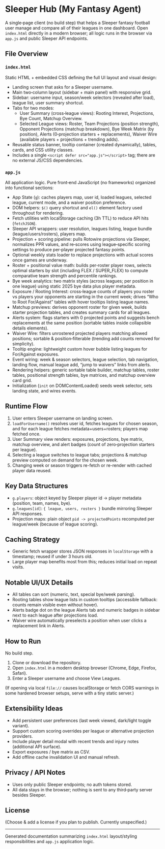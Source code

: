 # Sleeper Hub (My Fantasy Agent)

A single‑page client (no build step) that helps a Sleeper fantasy football user manage and compare all of their leagues in one dashboard. Open `index.html` directly in a modern browser; all logic runs in the browser via `app.js` and public Sleeper API endpoints.

## File Overview

### `index.html`
Static HTML + embedded CSS defining the full UI layout and visual design:
- Landing screen that asks for a Sleeper username.
- Main two‑column layout (sidebar + main panel) with responsive grid.
- Sidebar: username input, season/week selectors (revealed after load), league list, user summary shortcut.
- Tabs for two modes:
  - User Summary (cross‑league views): Rooting Interest, Projections, Bye Count, Matchup Overview.
  - Selected League views: Roster, Team Projections (position strength), Opponent Projections (matchup breakdown), Bye Week Matrix (by position), Alerts (0‑projection starters + replacements), Waiver Wire (available players + projections + trending adds).
- Reusable status banner, tooltip container (created dynamically), tables, cards, and CSS utility classes.
- Includes a single `<script defer src="app.js"></script>` tag; there are no external JS/CSS dependencies.

### `app.js`
All application logic. Pure front‑end JavaScript (no frameworks) organized into functional sections:
- App State (`g`): caches players map, user id, loaded leagues, selected league, current mode, and a waiver position preference.
- DOM helpers: `$()` query shortcut and `el()` element factory used throughout for rendering.
- Fetch utilities with localStorage caching (3h TTL) to reduce API hits (`fetchJSON`).
- Sleeper API wrappers: user resolution, leagues listing, league bundle (league/users/rosters), players map.
- Projection + scoring pipeline: pulls Rotowire projections via Sleeper, normalizes PPR values, and re‑scores using league‐specific scoring settings to produce per‑player projected fantasy points.
- Optional weekly stats loader to replace projections with actual scores once games are underway.
- Roster + positional value math: builds per‑roster player rows, selects optimal starters by slot (including FLEX / SUPER_FLEX) to compute comparative team strength and percentile rankings.
- Bye week analytics: two matrix styles (across leagues; per position in one league) using static 2025 bye data plus player metadata.
- Exposure / Rooting Interest: cross‑league counts of players you roster vs players your opponents are starting in the current week; drives “Who to Root For/Against” tables with hover tooltips listing league names.
- Matchup previews: derives opponent roster for given week, builds starter projection tables, and creates summary cards for all leagues.
- Alerts system: flags starters with 0 projected points and suggests bench replacements at the same position (sortable tables inside collapsible details elements).
- Waiver Wire: filters unrostered projected players matching allowed positions; sortable & position‑filterable (trending add counts removed for simplicity).
- Tooltip engine: lightweight custom hover bubble listing leagues for For/Against exposures.
- Event wiring: week & season selectors, league selection, tab navigation, landing flow, manual league add, “jump to waivers” links from alerts.
- Rendering helpers: generic sortable table builder, matchup tables, roster tables, positional strength tables, bye matrices, and matchup overview card grid.
- Initialization (`init` on DOMContentLoaded) seeds week selector, sets landing state, and wires events.

## Runtime Flow
1. User enters Sleeper username on landing screen.
2. `loadForUsername()` resolves user id, fetches leagues for chosen season, and for each league fetches metadata+users+rosters; players map fetched once.
3. User Summary view renders: exposures, projections, bye matrix, matchup overview, and alert badges (count of zero‑projection starters per league).
4. Selecting a league switches to league tabs; projections & matchup preview computed on demand for the chosen week.
5. Changing week or season triggers re-fetch or re-render with cached player data reused.

## Key Data Structures
- `g.players`: object keyed by Sleeper player id -> player metadata (position, team, names, bye).
- `g.leagues[id]`: `{ league, users, rosters }` bundle mirroring Sleeper API responses.
- Projection maps: plain object `pid -> projectedPoints` recomputed per league/week (because of league scoring).

## Caching Strategy
- Generic fetch wrapper stores JSON responses in `localStorage` with a timestamp; reused if under 3 hours old.
- Large player map benefits most from this; reduces initial load on repeat visits.

## Notable UI/UX Details
- All tables can sort (numeric, text, special bye/week parsing).
- Rooting tables show league lists in custom tooltips (accessible fallback: counts remain visible even without hover).
- Alerts badge dot on the league Alerts tab and numeric badges in sidebar next to each league after projections load.
- Waiver wire automatically preselects a position when user clicks a replacement link in Alerts.

## How to Run
No build step.
1. Clone or download the repository.
2. Open `index.html` in a modern desktop browser (Chrome, Edge, Firefox, Safari).
3. Enter a Sleeper username and choose View Leagues.

(If opening via local `file://` causes localStorage or fetch CORS warnings in some hardened browser setups, serve with a tiny static server.)

## Extensibility Ideas
- Add persistent user preferences (last week viewed, dark/light toggle variant).
- Support custom scoring overrides per league or alternative projection providers.
- Include player detail modal with recent trends and injury notes (additional API surface).
- Export exposures / bye matrix as CSV.
- Add offline cache invalidation UI and manual refresh.

## Privacy / API Notes
- Uses only public Sleeper endpoints; no auth tokens stored.
- All data stays in the browser; nothing is sent to any third‑party server besides Sleeper.

## License
(Choose & add a license if you plan to publish. Currently unspecified.)

---
Generated documentation summarizing `index.html` layout/styling responsibilities and `app.js` application logic.
